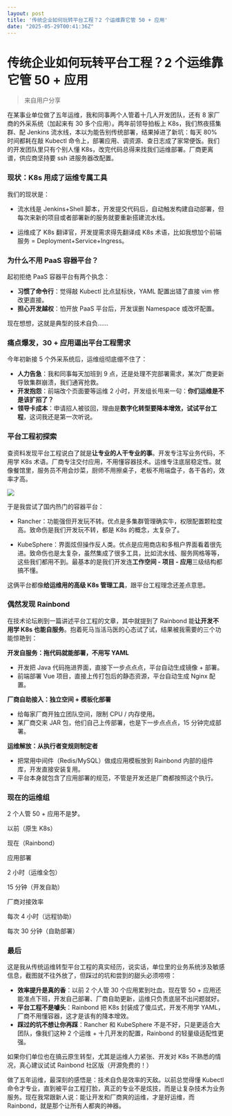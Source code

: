 ```yaml
---
layout: post
title: '传统企业如何玩转平台工程？2 个运维靠它管 50 + 应用'
date: "2025-05-29T00:41:36Z"
---
```

传统企业如何玩转平台工程？2 个运维靠它管 50 + 应用
=============================

> 来自用户分享

在某事业单位做了五年运维，我和同事两个人管着十几人开发团队，还有 8 家厂商的外采系统（加起来有 30 多个应用）。两年前领导拍板上 K8s，我们熬夜搭集群、配 Jenkins 流水线，本以为能告别传统部署，结果掉进了新坑：每天 80% 时间都耗在敲 Kubectl 命令上，部署应用、调资源、查日志成了家常便饭。我们的开发团队里只有个别人懂 K8s，改完代码总得来找我们运维部署。厂商更离谱，供应商坚持要 ssh 进服务器改配置。

### 现状：K8s 用成了运维专属工具

我们的现状是：

*   流水线是 Jenkins+Shell 脚本，开发提交代码后，自动触发构建自动部署，但每次来新的项目或者部署新的服务就要重新搭建流水线。
    
*   运维成了 K8s 翻译官，开发提需求得先翻译成 K8s 术语，比如我想加个前端服务 = Deployment+Service+Ingress。
    

### 为什么不用 PaaS 容器平台？

起初拒绝 PaaS 容器平台有两个执念：

*   **习惯了命令行**：觉得敲 Kubectl 比点鼠标快，YAML 配置出错了直接 vim 修改更直接。
*   **担心开发越权**：怕开放 PaaS 平台后，开发误删 Namespace 或改坏配置。

现在想想，这就是典型的技术自负……

### 痛点爆发，30 + 应用逼出平台工程需求

今年初新接 5 个外采系统后，运维组彻底绷不住了：

*   **人力告急**：我和同事每天加班到 9 点，还是处理不完部署需求，某次厂商更新导致集群崩溃，我们通宵抢救。
*   **开发抱怨**：前端改个页面要等运维 2 小时，开发组长甩来一句：**你们运维是不是该扩招了？**
*   **领导卡成本**：申请招人被驳回，理由是**数字化转型要降本增效，试试平台工程**，这词我还是第一次听说。

### 平台工程初探索

查资料发现平台工程说白了就是**让专业的人干专业的事**。开发专注写业务代码，不用学 K8s 术语。厂商专注交付应用，不用懂容器技术。运维专注底层稳定性。就像餐馆里，服务员不用会炒菜，厨师不用擦桌子，老板不用端盘子，各干各的，效率才高。

![](https://static.goodrain.com/wechat/platform-engineering/platform-engineering.png)

于是我尝试了国内热门的容器平台：

*   Rancher：功能强但开发玩不转。优点是多集群管理确实牛，权限配置颗粒度高。致命伤是我们开发玩不转，都是 K8s 的概念，太复杂了。
    
*   KubeSphere：界面炫但操作反人类。优点是应用商店和多租户界面看着很先进。致命伤也是太复杂，虽然集成了很多工具，比如流水线、服务网格等等，这些我们都用不到。最基本的是我们开发连**工作空间 - 项目 - 应用**三级结构都搞不懂。
    

这俩平台都像**给运维用的高级 K8s 管理工具**，跟平台工程理念还差点意思。

### 偶然发现 Rainbond

在技术论坛刷到一篇讲述平台工程的文章，其中就提到了 Rainbond 能**让开发不用学 K8s 也能自服务**。抱着死马当活马医的心态试了试，结果被我需要的三个功能惊艳到：

**开发自服务：拖代码就能部署，不用写 YAML**

*   开发把 Java 代码拖进界面，直接下一步点点点，平台自动生成镜像 + 部署。
*   前端部署 Vue 项目，直接上传打包后的静态资源，平台自动生成 Nginx 配置。

**厂商自助接入：独立空间 + 模板化部署**

*   给每家厂商开独立团队空间，限制 CPU / 内存使用。
*   某厂商交来 JAR 包，他们自己上传部署，也是下一步点点点，15 分钟完成部署。

**运维解放：从执行者变规则制定者**

*   把常用中间件（Redis/MySQL）做成应用模板放到 Rainbond 内部的组件库，开发直接安装复用。
*   平台本身就包含了应用部署的规范，不管是开发还是厂商都按照这个执行。

### 现在的运维组

2 个人管 50 + 应用不是梦。

以前（原生 K8s）

现在（Rainbond）

应用部署

2 小时（运维全包）

15 分钟（开发自助）

厂商对接效率

每次 4 小时（远程协助）

每次 30 分钟（自助部署）

### 最后

这是我从传统运维转型平台工程的真实经历，说实话，单位里的业务系统涉及敏感信息，截图就不往外放了，但踩过的坑和尝到的甜头必须唠唠：

*   **效率提升是真的香**：以前 2 个人管 30 个应用累到吐血，现在管 50 + 应用还能准点下班，开发自己部署、厂商自助更新，运维只负责底层不出问题就好。
*   **平台工程不是噱头**：Rainbond 把 K8s 封装成了傻瓜式，开发不用学 YAML，厂商不用懂容器，这才是该有的降本增效。
*   **踩过的坑不想让你再踩**：Rancher 和 KubeSphere 不是不好，只是更适合大团队，像我们这种 2 个运维 + 十几开发的配置，Rainbond 的轻量级适配性更强。

如果你们单位也在搞云原生转型，尤其是运维人力紧张、开发对 K8s 不熟悉的情况，真心建议试试 Rainbond 社区版（开源免费的！）

做了五年运维，最深刻的感悟是：技术自负是效率的天敌。以前总觉得懂 Kubectl 命令才专业，直到被平台工程打脸，真正的专业不是炫技，而是让复杂技术为业务服务。现在我常跟新人说：能让开发和厂商爽的运维，才是好运维，而 Rainbond，就是那个让所有人都爽的神器。